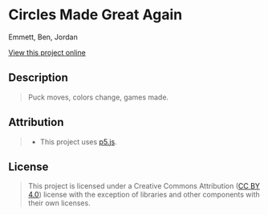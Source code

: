 # Circles Made Great Again

Emmett, Ben, Jordan

[View this project online](URL_FOR_THE_RUNNING_PROJECT)

## Description

> Puck moves, colors change, games made.

## Attribution

> - This project uses [p5.js](https://p5js.org).

## License

> This project is licensed under a Creative Commons Attribution ([CC BY 4.0](https://creativecommons.org/licenses/by/4.0/deed.en)) license with the exception of libraries and other components with their own licenses.